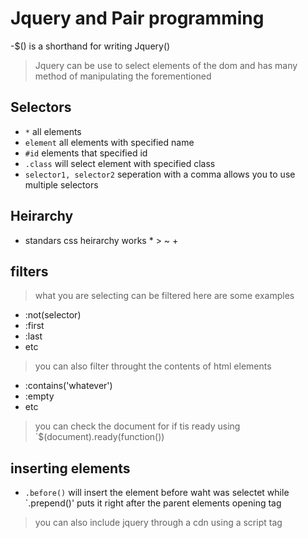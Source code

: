 # Jquery and Pair programming

-$() is a shorthand for writing Jquery()

>Jquery can be use to select  elements of the dom and has many method of manipulating the forementioned

## Selectors

- `*` all elements
- `element` all elements with specified name
- `#id` elements that specified id
- `.class` will select element with specified class
- `selector1, selector2`  seperation  with a comma allows you to use multiple selectors

## Heirarchy

- standars css heirarchy works * > ~ +
 

 ## filters

 >what you are selecting can be filtered here are some examples

 - :not(selector)
 - :first
 - :last
 - etc

 >you can also filter throught the contents of html elements

 - :contains('whatever')
 - :empty 
 - etc


>you can check the document for if tis ready  using `$(document).ready(function())

## inserting elements

- `.before()` will insert the element before waht was selectet while `.prepend()' puts it right after the parent elements opening tag


>you can also include jquery through a cdn  using a script tag